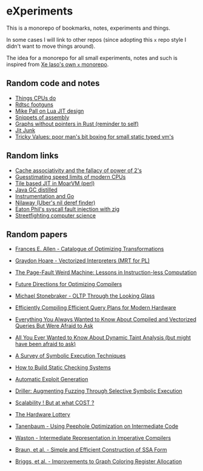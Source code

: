 # eXperiments

This is a monorepo of bookmarks, notes, experiments and things.

In some cases I will link to other repos (since adopting this `x`
repo style I didn't want to move things around).

The idea for a monorepo for all small experiments, notes and such
is inspired from [Xe Iaso's own `x` monorepo](https://github.com/Xe/x).

## Random code and notes

- [Things CPUs do](https://gist.github.com/jmpnz/ca2129d4d668f7e739a242884e04be23)
- [Rdtsc footguns](https://gist.github.com/jmpnz/a945d3581b97f134787b4d29cf617eb9)
- [Mike Pall on Lua JIT design](https://gist.github.com/jmpnz/fb8a1f2c9c0e70b4d2b0cc6cb5ddec25)
- [Snippets of assembly](https://github.com/jmpnz/snippets_of_asm)
- [Graphs without pointers in Rust (reminder to self)](https://github.com/jmpnz/flat_graphs)
- [Jit Junk](https://github.com/jmpnz/jit-explorations)
- [Tricky Values: poor man's bit boxing for small static typed vm's](./trickyvalues)

## Random links

- [Cache associativity and the fallacy of power of 2's](https://en.algorithmica.org/hpc/cpu-cache/associativity/)
- [Guesstimating speed limits of modern CPUs](https://travisdowns.github.io/blog/2019/06/11/speed-limits.html#ooo-table)
- [Tile based JIT in MoarVM (perl)](https://github.com/MoarVM/MoarVM/blob/fde6796f893c37ea52192efb07759367f6ce52cc/docs/jit/tiles.md)
- [Java GC distilled](https://mechanical-sympathy.blogspot.com/2013/07/java-garbage-collection-distilled.html)
- [Instrumentation and Go](https://wat.io/posts/instrumentation-and-go/)
- [Nilaway (Uber's nil deref finder)](https://wat.io/posts/instrumentation-and-go/)
- [Eaton Phil's syscall fault injection with zig](https://notes.eatonphil.com/2023-10-01-intercepting-and-modifying-linux-system-calls-with-ptrace.html)
- [Streetfighting computer science](https://nick-black.com/dankwiki/index.php/Book_list_for_streetfighting_computer_scientists)

## Random papers

- [Frances E. Allen - Catalogue of Optimizing
  Transformations](https://www.clear.rice.edu/comp512/Lectures/Papers/1971-allen-catalog.pdf)

- [Graydon Hoare - Vectorized Interpreters (MRT for PL)](http://venge.net/graydon/talks/)

- [The Page-Fault Weird Machine: Lessons in Instruction-less
  Computation](https://www.usenix.org/conference/woot13/workshop-program/presentation/bangert)

- [Future Directions for Optimizing Compilers](https://arxiv.org/abs/1809.02161)

- [Michael Stonebraker - OLTP Through the Looking
  Glass](http://nms.csail.mit.edu/~stavros/pubs/OLTP_sigmod08.pdf)

- [Efficiently Compiling Efficient Query Plans for Modern
  Hardware](https://15721.courses.cs.cmu.edu/spring2023/papers/09-compilation/p539-neumann.pdf)

- [Everything You Always Wanted to Know About Compiled and Vectorized Queries
    But Were Afraid to Ask](http://www.vldb.org/pvldb/vol11/p2209-kersten.pdf)

- [All You Ever Wanted to Know About Dynamic Taint Analysis (but might have
    been afraid to ask)](https://users.ece.cmu.edu/~aavgerin/papers/Oakland10.pdf)

- [A Survey of Symbolic Execution Techniques](https://arxiv.org/pdf/1610.00502.pdf)

- [How to Build Static Checking
  Systems](https://cseweb.ucsd.edu/~dstefan/cse227-spring19/papers/uchex.pdf)
- [Automatic Exploit Generation](https://cseweb.ucsd.edu/~dstefan/cse227-spring19/papers/aeg.pdf)

- [Driller: Augmenting Fuzzing Through Selective Symbolic Execution](https://cseweb.ucsd.edu/~dstefan/cse227-fall18/papers/driller.pdf)

- [Scalability ! But at what COST
  ?](http://www.frankmcsherry.org/graph/scalability/cost/2015/01/15/COST.html)

- [The Hardware Lottery](https://hardwarelottery.github.io/)

- [Tanenbaum - Using Peephole Optimization on Intermediate Code](https://dl.acm.org/doi/10.1145/357153.357155)

- [Waston - Intermediate Representation in Imperative
  Compilers](https://dl.acm.org/doi/10.1145/2480741.2480743)

- [Braun, et al. - Simple and Efficient Construction of SSA
  Form](https://pp.info.uni-karlsruhe.de/uploads/publikationen/braun13cc.pdf)

- [Briggs, et al. - Improvements to Graph Coloring Register
  Allocation](https://dl.acm.org/doi/abs/10.1145/177492.177575)

